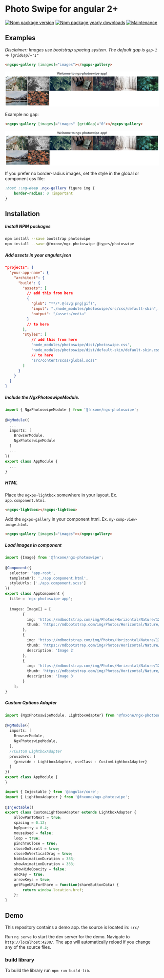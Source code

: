 # Photo Swipe for angular 2+

[![Npm package version](https://img.shields.io/badge/npm-1.0.10-blue)](https://www.npmjs.com/package/@fnxone/ngx-photoswipe)
[![Npm package yearly downloads](https://img.shields.io/badge/downloads-600%2Fyear-green)](https://www.npmjs.com/package/@fnxone/ngx-photoswipe)
[![Maintenance](https://img.shields.io/badge/Maintained%3F-yes-green.svg)](https://github.com/fn-alves/ngx-photoswipe/graphs/commit-activity)



## Examples

*Disclaimer: Images use bootstrap spacing system.  The default gap is `gap-1` => `[gridGap]="1"`*



```html
<ngxps-gallery [images]="images"></ngxps-gallery>
```
![Photo Gallery with margin](./examples/default-gap.png)


Example no gap:
```html
<ngxps-gallery [images]="images" [gridGap]="0"></ngxps-gallery>
```
![Photo Gallery with no margin](./examples/no-gap.png)


If you prefer no border-radius images, set the style in the global or component css file:
```css
:host ::ng-deep .ngx-gallery figure img {
    border-radius: 0 !important
}
```

## Installation
##### Install NPM packages
```bash
npm install --save bootstrap photoswipe
npm install --save @fnxone/ngx-photoswipe @types/photoswipe
```

##### Add assets in your angular.json
```json
"projects": {
  "your-app-name": {
    "architect": {
      "build": {
        "assets": [
          // add this from here
          { 
            "glob": "**/*.@(svg|png|gif)", 
            "input": "./node_modules/photoswipe/src/css/default-skin", 
            "output": "/assets/media" 
          }
          // to here        
        ],
        "styles": [
            // add this from here
            "node_modules/photoswipe/dist/photoswipe.css",
            "node_modules/photoswipe/dist/default-skin/default-skin.css",
            // to here  
            "src/content/scss/global.scss"
        ]  
      }
    }
  }
}
```

##### Include the NgxPhotoswipeModule.
```typescript
import { NgxPhotoswipeModule } from '@fnxone/ngx-photoswipe';
 
@NgModule({
  ...
  imports: [
    BrowserModule,
    NgxPhotoswipeModule
  ]
  ...
})
export class AppModule {
  ...
}
```

##### HTML

Place the `ngxps-lightbox` somewhere in your layout. Ex. `app.component.html`.

```html
<ngxps-lightbox></ngxps-lightbox>
```

Add the `ngxps-gallery` in your component html. Ex. `my-comp-view-image.html`.

```html
<ngxps-gallery [images]="images"></ngxps-gallery>
```

##### Load images in component

```typescript
import {Image} from '@fnxone/ngx-photoswipe';

@Component({
  selector: 'app-root',
  templateUrl: './app.component.html',
  styleUrls: ['./app.component.scss']
})
export class AppComponent {
  title = 'ngx-photoswipe-app';

  images: Image[] = [
        {
          img: 'https://mdbootstrap.com/img/Photos/Horizontal/Nature/12-col/img%20(117).jpg',
          thumb: 'https://mdbootstrap.com/img/Photos/Horizontal/Nature/4-col/img%20(117).jpg',
        },
        {
          img: 'https://mdbootstrap.com/img/Photos/Horizontal/Nature/12-col/img%20(98).jpg',
          thumb: 'https://mdbootstrap.com/img/Photos/Horizontal/Nature/4-col/img%20(98).jpg',
          description: 'Image 2'
        },
        {
          img: 'https://mdbootstrap.com/img/Photos/Horizontal/Nature/12-col/img%20(131).jpg',
          thumb: 'https://mdbootstrap.com/img/Photos/Horizontal/Nature/4-col/img%20(131).jpg',
          description: 'Image 3'
        }
    ];
} 
```

##### Custom Options Adapter
```typescript
import {NgxPhotoswipeModule, LightboxAdapter} from '@fnxone/ngx-photoswipe';
 
@NgModule({
  imports: [
    BrowserModule,
    NgxPhotoswipeModule,
  ],
  //Custom LightboxAdapter
  providers: [
    {provide : LightboxAdapter, useClass : CustomLightboxAdapter}
  ]
})
export class AppModule {
}
```

```typescript 
import { Injectable } from '@angular/core';
import { LightboxAdapter } from '@fnxone/ngx-photoswipe';

@Injectable()
export class CustomLightboxAdapter extends LightboxAdapter {
    allowPanToNext = true;
    spacing = 0.12;
    bgOpacity = 0.4;
    mouseUsed = false;
    loop = true;
    pinchToClose = true;
    closeOnScroll = true;
    closeOnVerticalDrag = true;
    hideAnimationDuration = 333;
    showAnimationDuration = 333;
    showHideOpacity = false;
    escKey = true;
    arrowKeys = true;
    getPageURLForShare = function(shareButtonData) {
        return window.location.href;
    };
}
```

## Demo

This repository contains a demo app. the source is located in: `src/`

Run `ng serve` to start the dev server for the demo. 
Navigate to `http://localhost:4200/`. 
The app will automatically reload if you change any of the source files.

### build library

To build the library run `npm run build-lib`.
